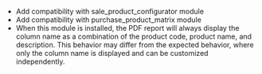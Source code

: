 - Add compatibility with sale_product_configurator module
- Add compatibility with purchase_product_matrix module
- When this module is installed, the PDF report will always display the
  column name as a combination of the product code, product name, and
  description. This behavior may differ from the expected behavior,
  where only the column name is displayed and can be customized
  independently.
